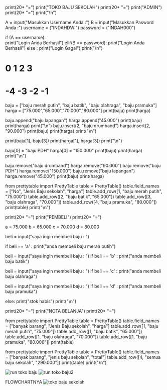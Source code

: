 print(20* "=")
print("TOKO BAJU SEKOLAH")
print(20* "=")
print("ADMIN")
print(20* "=")
print("\n")

A = input("Masukkan Username Anda :")
B = input("Masukkan Pasword Anda :")
username = ("INDAHDWI")
password = ("INDAH000")

if (A == username):   
    print("Login Anda Berhasil")
elif(B == password):
    print("Login Anda Berhasil")
else :
    print("Login Gagal")
print("\n")

#               0                    1               2                3  
#              -4                   -3              -2               -1     
baju = ["baju merah putih", "baju batik", "baju olahraga", "baju pramuka"]
harga = ["75.000","65.000","70.000","80.000"]
print(baju)
print(harga)

baju.append("baju lapangan")
harga.append("45.000")
print(baju)
print(harga)
print("\n")
baju.insert(2, "baju drumband")
harga.insert(2, "90.000")
print(baju)
print(harga)
print("\n")

print(baju[1], baju[3])
print(harga[1], harga[3])
print("\n")

baju[0] = "baju PDH"
harga[0] = "150.000"
print(baju)
print(harga)
print("\n")

baju.remove("baju drumband")
harga.remove("90.000")
baju.remove("baju PDH")
harga.remove("150.000")
baju.remove("baju lapangan")
harga.remove("45.000")
print(baju)
print(harga)

from prettytable import PrettyTable
table = PrettyTable()
table.field_names = ["No", "Jenis Baju sekolah", "harga"]
table.add_row([1, "baju merah putih", "75.000"])
table.add_row([2, "baju batik", "65.000"])
table.add_row([3, "baju olahraga", "70.000"])
table.add_row([4, "baju pramuka", "80.000"])
print(table)
print("\n")

print(20* "=")
print("PEMBELI")
print(20* "=")

a = 75.000
b = 65.000
c = 70.000
d = 80.000

beli = input("saya ingin membeli baju : ")

if beli == 'a' :
    print("anda membeli baju merah putih")

beli = input("saya ingin membeli baju : ")
if beli == 'b' :
    print("anda membeli baju batik")

beli = input("saya ingin membeli baju : ")
if beli == 'c' :
    print("anda membeli baju olahraga")

beli = input("saya ingin membeli baju : ")
if beli == 'd' :
    print("anda membeli baju pramuka")

else:
    print("stok habis")
print("\n")

print(20* "=")
print("NOTA BELANJA")
print(20* "=")

from prettytable import PrettyTable
table = PrettyTable()
table.field_names = ["banyak barang", "Jenis Baju sekolah", "harga"]
table.add_row([1, "baju merah putih", "75.000"])
table.add_row([1, "baju batik", "65.000"])
table.add_row([1, "baju olahraga", "70.000"])
table.add_row([1, "baju pramuka", "80.000"])
print(table)

from prettytable import PrettyTable
table = PrettyTable()
table.field_names = ["banyak barang", "jenis baju sekolah", "total"]
table.add_row([4, "semua baju sekolah", "290.000"])
print(table)
print("\n")

![run toko baju](https://github.com/indahdwi12/postest2/assets/144743703/7535d0c6-3fd8-4aa2-8bf9-be70df4be89a)
![run toko baju2](https://github.com/indahdwi12/postest2/assets/144743703/402ca2a7-686b-4be9-8603-5d94171a551a)

FLOWCHARTNYA
![toko baju sekolah](https://github.com/indahdwi12/postest2/assets/144743703/d5a53755-906a-4fb4-be9e-7f10b4b35f33)


